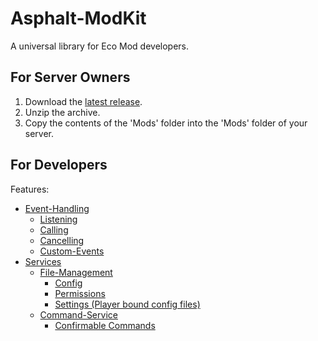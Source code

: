 # Asphalt-ModKit
A universal library for Eco Mod developers.

## For Server Owners
1. Download the [latest release](/releases/latest).
2. Unzip the archive.
3. Copy the contents of the 'Mods' folder into the 'Mods' folder of your server.

## For Developers
Features:
* [Event-Handling](https://github.com/EcoModsDevelopers/Asphalt-ModKit/wiki/Events)
  * [Listening](https://github.com/EcoModsDevelopers/Asphalt-ModKit/wiki/Event-Listener)
  * [Calling](https://github.com/EcoModsDevelopers/Asphalt-ModKit/wiki/Event-Caller)
  * [Cancelling](https://github.com/EcoModsDevelopers/Asphalt-ModKit/wiki/Event-Caller)
  * [Custom-Events](https://github.com/EcoModsDevelopers/Asphalt-ModKit/wiki/Custom-Events)
* [Services](https://github.com/EcoModsDevelopers/Asphalt-ModKit/wiki/)
  * [File-Management](https://github.com/EcoModsDevelopers/Asphalt-ModKit/wiki/)
    * [Config](https://github.com/EcoModsDevelopers/Asphalt-ModKit/wiki/)
    * [Permissions](https://github.com/EcoModsDevelopers/Asphalt-ModKit/wiki/)
    * [Settings (Player bound config files)](https://github.com/EcoModsDevelopers/Asphalt-ModKit/wiki/)
  * [Command-Service](https://github.com/EcoModsDevelopers/Asphalt-ModKit/wiki/)
    * [Confirmable Commands](https://github.com/EcoModsDevelopers/Asphalt-ModKit/wiki/)
